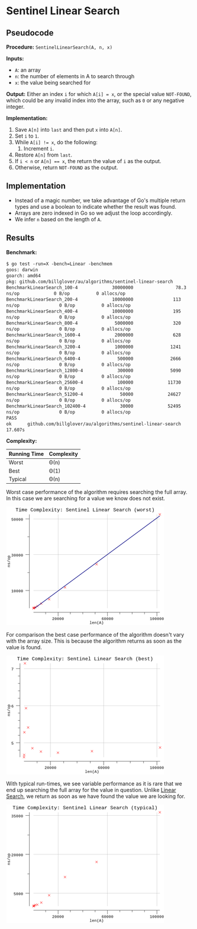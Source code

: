 # Sentinel Linear Search

## Pseudocode

**Procedure:** `SentinelLinearSearch(A, n, x)`

**Inputs:**

* `A`: an array
* `n`: the number of elements in A to search through
* `x`: the value being searched for

**Output:** Either an index `i` for which `A[i] = x`, or the special value `NOT-FOUND`, which could be any invalid index into the array, such as `0` or any negative integer.

**Implementation:**

1. Save `A[n]` into `last` and then put `x` into `A[n]`.
2. Set `i` to `1`.
3. While `A[i] != x`, do the following:
   1. Increment `i`.
4. Restore `A[n]` from `last`.
5. If `i < n` or `A[n] == x`, the return the value of `i` as the output.
6. Otherwise, return `NOT-FOUND` as the output.

## Implementation

* Instead of a magic number, we take advantage of Go's multiple return types and use a boolean to indicate whether the result was found.
* Arrays are zero indexed in Go so we adjust the loop accordingly.
* We infer `n` based on the length of `A`.

## Results

**Benchmark:**

```plain
$ go test -run=X -bench=Linear -benchmem
goos: darwin
goarch: amd64
pkg: github.com/billglover/au/algorithms/sentinel-linear-search
BenchmarkLinearSearch_100-4             30000000                78.3 ns/op             0 B/op          0 allocs/op
BenchmarkLinearSearch_200-4             10000000               113 ns/op               0 B/op          0 allocs/op
BenchmarkLinearSearch_400-4             10000000               195 ns/op               0 B/op          0 allocs/op
BenchmarkLinearSearch_800-4              5000000               320 ns/op               0 B/op          0 allocs/op
BenchmarkLinearSearch_1600-4             2000000               628 ns/op               0 B/op          0 allocs/op
BenchmarkLinearSearch_3200-4             1000000              1241 ns/op               0 B/op          0 allocs/op
BenchmarkLinearSearch_6400-4              500000              2666 ns/op               0 B/op          0 allocs/op
BenchmarkLinearSearch_12800-4             300000              5090 ns/op               0 B/op          0 allocs/op
BenchmarkLinearSearch_25600-4             100000             11730 ns/op               0 B/op          0 allocs/op
BenchmarkLinearSearch_51200-4              50000             24627 ns/op               0 B/op          0 allocs/op
BenchmarkLinearSearch_102400-4             30000             52495 ns/op               0 B/op          0 allocs/op
PASS
ok      github.com/billglover/au/algorithms/sentinel-linear-search      17.607s
```

**Complexity:**

| Running Time | Complexity |
|--------------|------------|
| Worst        | Θ(n)       |
| Best         | Θ(1)       |
| Typical      | Θ(n)       |

Worst case performance of the algorithm requires searching the full array. In this case we are searching for a value we know does not exist.

![Time Complexity: Linear Search](img/complexity_time_worst.png)

For comparison the best case performance of the algorithm doesn't vary with the array size. This is because the algorithm returns as soon as the value is found.

![Time Complexity: Linear Search](img/complexity_time_best.png)

With typical run-times, we see variable performance as it is rare that we end up searching the full array for the value in question. Unlike [Linear Search](algorithms/linear-search/), we return as soon as we have found the value we are looking for.

![Time Complexity: Linear Search](img/complexity_time_typical.png)
